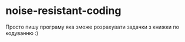 # noise-resistant-coding
Просто пишу програму яка зможе розрахувати задачки з книжки по кодуванню :)
